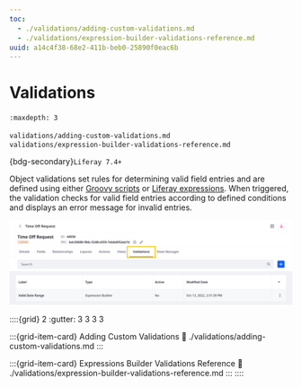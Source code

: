 ```yaml
---
toc:
  - ./validations/adding-custom-validations.md
  - ./validations/expression-builder-validations-reference.md
uuid: a14c4f38-68e2-411b-beb0-25890f0eac6b
---
```

# Validations

```{toctree}
:maxdepth: 3

validations/adding-custom-validations.md
validations/expression-builder-validations-reference.md
```

{bdg-secondary}`Liferay 7.4+`

Object validations set rules for determining valid field entries and are defined using either [Groovy scripts](./validations/adding-custom-validations.md#using-groovy-validations) or [Liferay expressions](./validations/adding-custom-validations.md#using-expression-builder-validations). When triggered, the validation checks for valid field entries according to defined conditions and displays an error message for invalid entries.

![Add field validations to object definitions.](./validations/images/01.png)

::::{grid} 2
:gutter: 3 3 3 3

:::{grid-item-card} Adding Custom Validations
:link: ./validations/adding-custom-validations.md
:::

:::{grid-item-card} Expressions Builder Validations Reference
:link: ./validations/expression-builder-validations-reference.md
:::
::::

